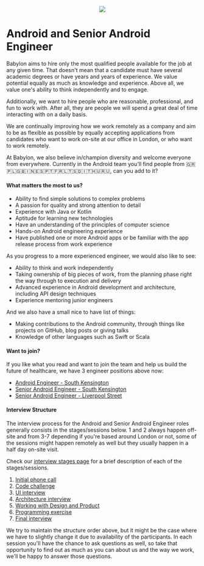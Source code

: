 <p align="center">
<img src="../../logo.png">
</p>

Android and Senior Android Engineer
==================================

Babylon aims to hire only the most qualified people available for the 
job at any given time. That doesn't mean that a candidate must have 
several academic degrees or have years and years of experience. 
We value potential equally as much as knowledge and experience. 
Above all, we value one's ability to think independently and to engage.

Additionally, we want to hire people who are reasonable, professional, 
and fun to work with. After all, they are people we will spend a great 
deal of time interacting with on a daily basis.

We are continually improving how we work remotely as a company and aim 
to be as flexible as possible by equally accepting applications from 
candidates who want to work on-site at our office in London, or who 
want to work remotely.

At Babylon, we also believe in/champion diversity and welcome everyone 
from everywhere. Currently in the Android team you'll find people from 
🇬🇷🇵🇱🇬🇧🇮🇳🇪🇸🇵🇹🇫🇷🇱🇹🇸🇩🇮🇹🇭🇺🇷🇺, can you add to it?

#### What matters the most to us?

- Ability to find simple solutions to complex problems
- A passion for quality and strong attention to detail
- Experience with Java or Kotlin
- Aptitude for learning new technologies
- Have an understanding of the principles of computer science
- Hands-on Android engineering experience
- Have published one or more Android apps or be familiar with the app 
  release process from work experience

As you progress to a more experienced engineer, we would also like to see:

- Ability to think and work independently
- Taking ownership of big pieces of work, from the planning phase right 
  the way through to execution and delivery
- Advanced experience in Android development and architecture, 
  including API design techniques
- Experience mentoring junior engineers

And we also have a small nice to have list of things: 
- Making contributions to the Android community, through things like 
  projects on GitHub, blog posts or giving talks
- Knowledge of other languages such as Swift or Scala

#### Want to join?

If you like what you read and want to join the team and help us 
build the future of healthcare, we have 3 engineer positions above now:
- [Android Engineer - South Kensington](https://jobs.lever.co/babylonhealth/209f62ff-e849-4496-9064-b4271b5fe70f)
- [Senior Android Engineer - South Kensington](https://jobs.lever.co/babylonhealth/29884d44-ff18-41b8-ac38-4ad66a59f585)
- [Senior Android Engineer - Liverpool Street](https://jobs.lever.co/babylonhealth/6ee9db78-6015-4c8e-a94a-131e52b581ef)

#### Interview Structure

The interview process for the Android and Senior Android Engineer roles
generally consists in the stages/sessions below. 1 and 2 always happen
off-site and from 3-7 depending if you're based around London or not,
some of the sessions might happen remotely as well but they usually
happen in a half day on-site visit. 

Check our [interview stages page](../interview_stages.md) for a brief 
description of each of the stages/sessions.
 
1. [Initial phone call](../interview_stages.md#initial-phone-call)
2. [Code challenge](../interview_stages.md#code-challenge)
3. [UI interview](../interview_stages.md#ui-interview)
4. [Architecture interview](../interview_stages.md#architecture-interview)
5. [Working with Design and Product](../interview_stages.md#working-with-design-and-product)
6. [Programming exercise](../interview_stages.md#programming-exercise)
7. [Final interview](../interview_stages.md#final-interview) 

We try to maintain the structure order above, but it might be the case 
where we have to slightly change it due to availability of the participants. 
In each session you'll have the chance to ask questions as well, so take
that opportunity to find out as much as you can about us and the way 
we work, we'll be happy to answer those questions.
